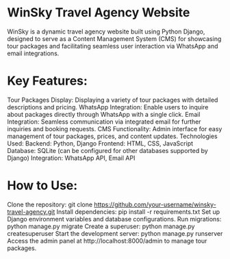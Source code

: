# WinSky Travel Agency Website
WinSky is a dynamic travel agency website built using Python Django, designed to serve as a Content Management System (CMS) for showcasing tour packages and facilitating seamless user interaction via WhatsApp and email integrations.

# Key Features:
Tour Packages Display: Displaying a variety of tour packages with detailed descriptions and pricing.
WhatsApp Integration: Enable users to inquire about packages directly through WhatsApp with a single click.
Email Integration: Seamless communication via integrated email for further inquiries and booking requests.
CMS Functionality: Admin interface for easy management of tour packages, prices, and content updates.
Technologies Used:
Backend: Python, Django
Frontend: HTML, CSS, JavaScript
Database: SQLite (can be configured for other databases supported by Django)
Integration: WhatsApp API, Email API

# How to Use:
Clone the repository: git clone https://github.com/your-username/winsky-travel-agency.git
Install dependencies: pip install -r requirements.txt
Set up Django environment variables and database configurations.
Run migrations: python manage.py migrate
Create a superuser: python manage.py createsuperuser
Start the development server: python manage.py runserver
Access the admin panel at http://localhost:8000/admin to manage tour packages.



